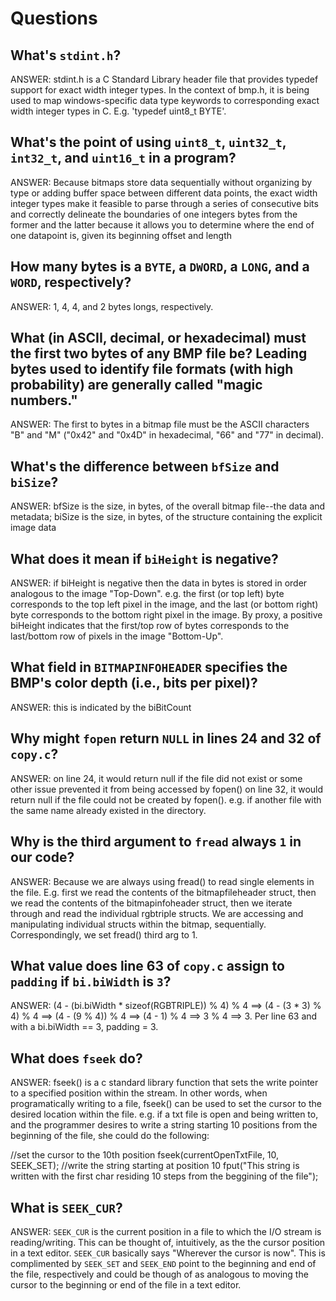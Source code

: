 # Questions

## What's `stdint.h`?

ANSWER: stdint.h is a C Standard Library header file that provides typedef support for exact width integer types. In the context of bmp.h,
it is being used to map windows-specific data type keywords to corresponding exact width integer types in C. E.g. 'typedef uint8_t BYTE'.

## What's the point of using `uint8_t`, `uint32_t`, `int32_t`, and `uint16_t` in a program?

ANSWER: Because bitmaps store data sequentially without organizing by type or adding buffer space between different data points,
the exact width integer types make it feasible to parse through a series of consecutive bits and correctly delineate the boundaries of one
integers bytes from the former and the latter because it allows you to determine where the end of one datapoint is,
given its beginning offset and length

## How many bytes is a `BYTE`, a `DWORD`, a `LONG`, and a `WORD`, respectively?

ANSWER: 1, 4, 4, and 2 bytes longs, respectively.

## What (in ASCII, decimal, or hexadecimal) must the first two bytes of any BMP file be? Leading bytes used to identify file formats (with high probability) are generally called "magic numbers."

ANSWER: The first to bytes in a bitmap file must be the ASCII characters "B" and "M" ("0x42" and "0x4D" in hexadecimal, "66" and "77" in decimal).

## What's the difference between `bfSize` and `biSize`?

ANSWER: bfSize is the size, in bytes, of the overall bitmap file--the data and metadata;
biSize is the size, in bytes, of the structure containing the explicit image data

## What does it mean if `biHeight` is negative?

ANSWER: if biHeight is negative then the data in bytes is stored in order analogous to the image "Top-Down". e.g. the first (or top left) byte corresponds to the
top left pixel in the image, and the last (or bottom right) byte corresponds to the bottom right pixel in the image. By proxy, a positive biHeight
indicates that the first/top row of bytes corresponds to the last/bottom row of pixels in the image "Bottom-Up".

## What field in `BITMAPINFOHEADER` specifies the BMP's color depth (i.e., bits per pixel)?

ANSWER: this is indicated by the biBitCount

## Why might `fopen` return `NULL` in lines 24 and 32 of `copy.c`?

ANSWER: on line 24, it would return null if the file did not exist or some other issue prevented it from being accessed by fopen()
on line 32, it would return null if the file could not be created by fopen(). e.g. if another file with the same name already existed in the directory.

## Why is the third argument to `fread` always `1` in our code?

ANSWER: Because we are always using fread() to read single elements in the file. E.g. first we read the contents of the bitmapfileheader struct, then
we read the contents of the bitmapinfoheader struct, then we iterate through and read the individual rgbtriple structs. We are accessing and manipulating
individual structs within the bitmap, sequentially. Correspondingly, we set fread() third arg to 1.

## What value does line 63 of `copy.c` assign to `padding` if `bi.biWidth` is `3`?

ANSWER: (4 - (bi.biWidth * sizeof(RGBTRIPLE)) % 4) % 4 ==> (4 - (3 * 3) % 4) % 4 ==> (4 - (9 % 4)) % 4 ==> (4 - 1) % 4 ==> 3 % 4 ==> 3.
Per line 63 and with a bi.biWidth == 3, padding = 3.

## What does `fseek` do?

ANSWER: fseek() is a c standard library function that sets the write pointer to a specified position within the stream. In other words, when programatically
writing to a file, fseek() can be used to set the cursor to the desired location within the file. e.g. if a txt file is open and being written to, and the
programmer desires to write a string starting 10 positions from the beginning of the file, she could do the following:

//set the cursor to the 10th position
fseek(currentOpenTxtFile, 10, SEEK_SET);
//write the string starting at position 10
fput("This string is written with the first char residing 10 steps from the beggining of the file");

## What is `SEEK_CUR`?

ANSWER: `SEEK_CUR` is the current position in a file to which the I/O stream is reading/writing. This can be thought of, intuitively, as the the cursor
position in a text editor. `SEEK_CUR` basically says "Wherever the cursor is now". This is complimented by `SEEK_SET` and `SEEK_END` point to
the beginning and end of the file, respectively and could be though of as analogous to moving the cursor to the beginning or end of the file in a text editor.
